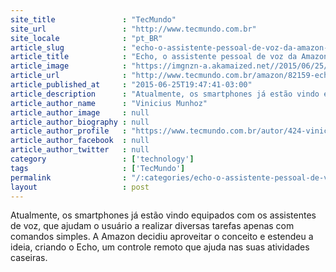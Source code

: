 ```yaml
---
site_title               : "TecMundo"
site_url                 : "http://www.tecmundo.com.br"
site_locale              : "pt_BR"
article_slug             : "echo-o-assistente-pessoal-de-voz-da-amazon-ja-esta-disponivel-para-venda"
article_title            : "Echo, o assistente pessoal de voz da Amazon, já está disponível para venda"
article_image            : "https://imgnzn-a.akamaized.net//2015/06/25/25194606429643-t1200x480.jpg"
article_url              : "http://www.tecmundo.com.br/amazon/82159-echo-assistente-pessoal-voz-amazon-disponivel-venda.htm"
article_published_at     : "2015-06-25T19:47:41-03:00"
article_description      : "Atualmente, os smartphones já estão vindo equipados com os assistentes de voz, que ajudam o usuário a realizar diversas tarefas apenas com comandos simples. A Amazon decidiu aproveitar o conceito e estendeu a ideia, criando o Echo, um controle remoto que ajuda nas suas atividades caseiras."
article_author_name      : "Vinicius Munhoz"
article_author_image     : null
article_author_biography : null
article_author_profile   : "https://www.tecmundo.com.br/autor/424-vinicius-munhoz/"
article_author_facebook  : null
article_author_twitter   : null
category                 : ['technology']
tags                     : ['TecMundo']
permalink                : "/:categories/echo-o-assistente-pessoal-de-voz-da-amazon-ja-esta-disponivel-para-venda/"
layout                   : post
---
```


Atualmente, os smartphones já estão vindo equipados com os assistentes de voz, que ajudam o usuário a realizar diversas tarefas apenas com comandos simples. A Amazon decidiu aproveitar o conceito e estendeu a ideia, criando o Echo, um controle remoto que ajuda nas suas atividades caseiras.
